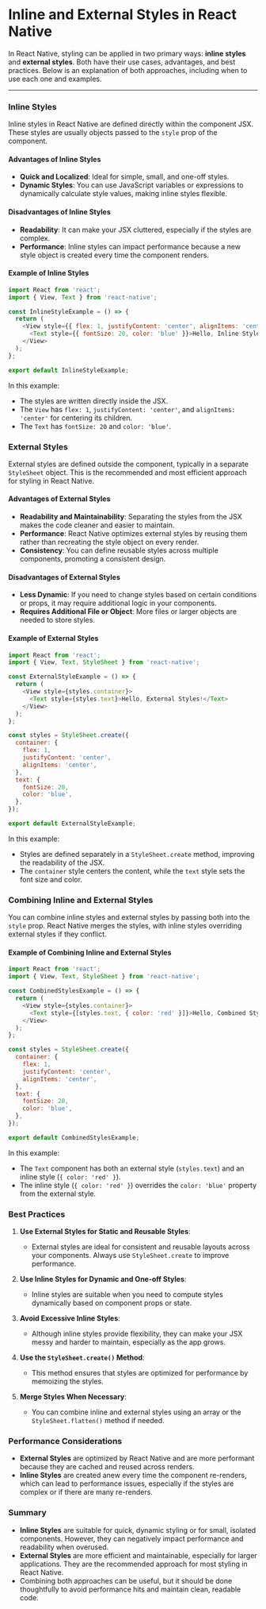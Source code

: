 # Inline and External Styles in React Native

In React Native, styling can be applied in two primary ways: **inline styles** and **external styles**. Both have their use cases, advantages, and best practices. Below is an explanation of both approaches, including when to use each one and examples.

---

### Inline Styles

Inline styles in React Native are defined directly within the component JSX. These styles are usually objects passed to the `style` prop of the component. 

#### Advantages of Inline Styles

- **Quick and Localized**: Ideal for simple, small, and one-off styles.
- **Dynamic Styles**: You can use JavaScript variables or expressions to dynamically calculate style values, making inline styles flexible.

#### Disadvantages of Inline Styles

- **Readability**: It can make your JSX cluttered, especially if the styles are complex.
- **Performance**: Inline styles can impact performance because a new style object is created every time the component renders.

#### Example of Inline Styles

```javascript
import React from 'react';
import { View, Text } from 'react-native';

const InlineStyleExample = () => {
  return (
    <View style={{ flex: 1, justifyContent: 'center', alignItems: 'center' }}>
      <Text style={{ fontSize: 20, color: 'blue' }}>Hello, Inline Styles!</Text>
    </View>
  );
};

export default InlineStyleExample;
```

In this example:
- The styles are written directly inside the JSX.
- The `View` has `flex: 1`, `justifyContent: 'center'`, and `alignItems: 'center'` for centering its children.
- The `Text` has `fontSize: 20` and `color: 'blue'`.

### External Styles

External styles are defined outside the component, typically in a separate `StyleSheet` object. This is the recommended and most efficient approach for styling in React Native.

#### Advantages of External Styles

- **Readability and Maintainability**: Separating the styles from the JSX makes the code cleaner and easier to maintain.
- **Performance**: React Native optimizes external styles by reusing them rather than recreating the style object on every render.
- **Consistency**: You can define reusable styles across multiple components, promoting a consistent design.

#### Disadvantages of External Styles

- **Less Dynamic**: If you need to change styles based on certain conditions or props, it may require additional logic in your components.
- **Requires Additional File or Object**: More files or larger objects are needed to store styles.

#### Example of External Styles

```javascript
import React from 'react';
import { View, Text, StyleSheet } from 'react-native';

const ExternalStyleExample = () => {
  return (
    <View style={styles.container}>
      <Text style={styles.text}>Hello, External Styles!</Text>
    </View>
  );
};

const styles = StyleSheet.create({
  container: {
    flex: 1,
    justifyContent: 'center',
    alignItems: 'center',
  },
  text: {
    fontSize: 20,
    color: 'blue',
  },
});

export default ExternalStyleExample;
```

In this example:
- Styles are defined separately in a `StyleSheet.create` method, improving the readability of the JSX.
- The `container` style centers the content, while the `text` style sets the font size and color.

### Combining Inline and External Styles

You can combine inline styles and external styles by passing both into the `style` prop. React Native merges the styles, with inline styles overriding external styles if they conflict.

#### Example of Combining Inline and External Styles

```javascript
import React from 'react';
import { View, Text, StyleSheet } from 'react-native';

const CombinedStylesExample = () => {
  return (
    <View style={styles.container}>
      <Text style={[styles.text, { color: 'red' }]}>Hello, Combined Styles!</Text>
    </View>
  );
};

const styles = StyleSheet.create({
  container: {
    flex: 1,
    justifyContent: 'center',
    alignItems: 'center',
  },
  text: {
    fontSize: 20,
    color: 'blue',
  },
});

export default CombinedStylesExample;
```

In this example:
- The `Text` component has both an external style (`styles.text`) and an inline style (`{ color: 'red' }`).
- The inline style (`{ color: 'red' }`) overrides the `color: 'blue'` property from the external style.

### Best Practices

1. **Use External Styles for Static and Reusable Styles**:
   - External styles are ideal for consistent and reusable layouts across your components. Always use `StyleSheet.create` to improve performance.
   
2. **Use Inline Styles for Dynamic and One-off Styles**:
   - Inline styles are suitable when you need to compute styles dynamically based on component props or state.

3. **Avoid Excessive Inline Styles**:
   - Although inline styles provide flexibility, they can make your JSX messy and harder to maintain, especially as the app grows.

4. **Use the `StyleSheet.create()` Method**:
   - This method ensures that styles are optimized for performance by memoizing the styles.

5. **Merge Styles When Necessary**:
   - You can combine inline and external styles using an array or the `StyleSheet.flatten()` method if needed.

### Performance Considerations

- **External Styles** are optimized by React Native and are more performant because they are cached and reused across renders.
- **Inline Styles** are created anew every time the component re-renders, which can lead to performance issues, especially if the styles are complex or if there are many re-renders.

### Summary

- **Inline Styles** are suitable for quick, dynamic styling or for small, isolated components. However, they can negatively impact performance and readability when overused.
- **External Styles** are more efficient and maintainable, especially for larger applications. They are the recommended approach for most styling in React Native.
- Combining both approaches can be useful, but it should be done thoughtfully to avoid performance hits and maintain clean, readable code.